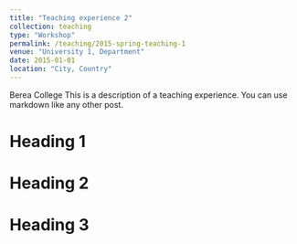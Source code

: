 ```yaml
---
title: "Teaching experience 2"
collection: teaching
type: "Workshop"
permalink: /teaching/2015-spring-teaching-1
venue: "University 1, Department"
date: 2015-01-01
location: "City, Country"
---
```

Berea College
This is a description of a teaching experience. You can use markdown like any other post.

Heading 1
======

Heading 2
======

Heading 3
======
